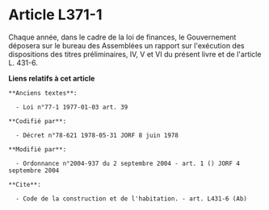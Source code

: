 # Article L371-1

Chaque année, dans le cadre de la loi de finances, le Gouvernement déposera sur le bureau des Assemblées un rapport sur
l'exécution des dispositions des titres préliminaires, IV, V et VI du présent livre et de l'article L. 431-6.

**Liens relatifs à cet article**

	**Anciens textes**:

	  - Loi n°77-1 1977-01-03 art. 39

	**Codifié par**:

	  - Décret n°78-621 1978-05-31 JORF 8 juin 1978

	**Modifié par**:

	  - Ordonnance n°2004-937 du 2 septembre 2004 - art. 1 () JORF 4 septembre 2004

	**Cite**:

	  - Code de la construction et de l'habitation. - art. L431-6 (Ab)
